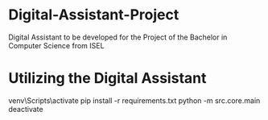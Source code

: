 # Digital-Assistant-Project
Digital Assistant to be developed for the Project of the Bachelor in Computer Science from ISEL

# Utilizing the Digital Assistant
venv\Scripts\activate
pip install -r requirements.txt
python -m src.core.main
deactivate
